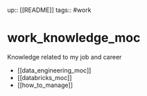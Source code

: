 up:: [[README]]
tags:: #work

# work_knowledge_moc

Knowledge related to my job and career

- [[data_engineering_moc]]
- [[databricks_moc]]
- [[how_to_manage]]